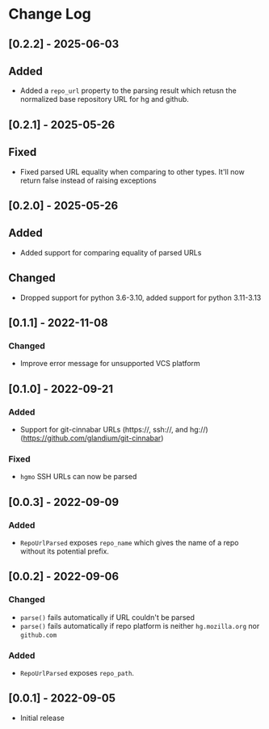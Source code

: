 # Change Log

## [0.2.2] - 2025-06-03

## Added

- Added a `repo_url` property to the parsing result which retusn the normalized base repository URL for hg and github.

## [0.2.1] - 2025-05-26

## Fixed

- Fixed parsed URL equality when comparing to other types. It'll now return false instead of raising exceptions

## [0.2.0] - 2025-05-26

## Added

- Added support for comparing equality of parsed URLs

## Changed

- Dropped support for python 3.6-3.10, added support for python 3.11-3.13

## [0.1.1] - 2022-11-08

### Changed
- Improve error message for unsupported VCS platform

## [0.1.0] - 2022-09-21

### Added
- Support for git-cinnabar URLs (https://, ssh://, and hg://) (https://github.com/glandium/git-cinnabar)

### Fixed
- `hgmo` SSH URLs can now be parsed


## [0.0.3] - 2022-09-09

### Added

- `RepoUrlParsed` exposes `repo_name` which gives the name of a repo without its potential prefix.


## [0.0.2] - 2022-09-06

### Changed

- `parse()` fails automatically if URL couldn't be parsed
- `parse()` fails automatically if repo platform is neither `hg.mozilla.org` nor `github.com`


### Added

- `RepoUrlParsed` exposes `repo_path`.


## [0.0.1] - 2022-09-05

- Initial release
